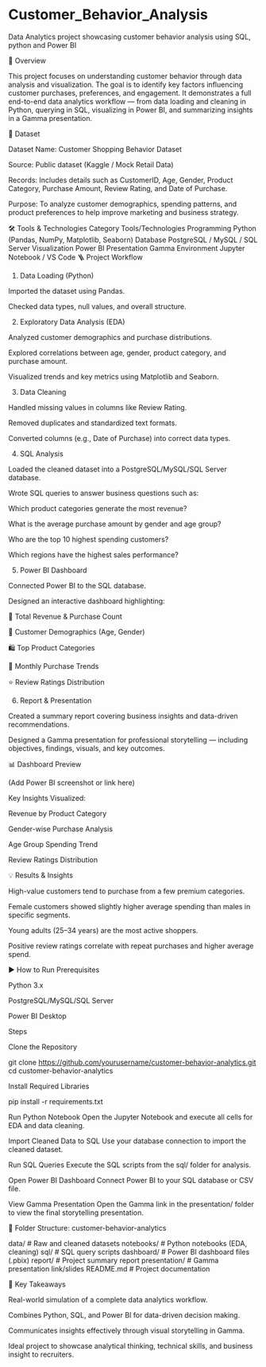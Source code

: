 # Customer_Behavior_Analysis
Data Analytics project showcasing customer behavior analysis using SQL, python and Power BI 

🧭 Overview

This project focuses on understanding customer behavior through data analysis and visualization.
The goal is to identify key factors influencing customer purchases, preferences, and engagement.
It demonstrates a full end-to-end data analytics workflow — from data loading and cleaning in Python, querying in SQL, visualizing in Power BI, and summarizing insights in a Gamma presentation.

📂 Dataset

Dataset Name: Customer Shopping Behavior Dataset

Source: Public dataset (Kaggle / Mock Retail Data)

Records: Includes details such as CustomerID, Age, Gender, Product Category, Purchase Amount, Review Rating, and Date of Purchase.

Purpose: To analyze customer demographics, spending patterns, and product preferences to help improve marketing and business strategy.

🛠️ Tools & Technologies
Category	Tools/Technologies
Programming	Python (Pandas, NumPy, Matplotlib, Seaborn)
Database	PostgreSQL / MySQL / SQL Server
Visualization	Power BI
Presentation	Gamma
Environment	Jupyter Notebook / VS Code
🪜 Project Workflow
1. Data Loading (Python)

Imported the dataset using Pandas.

Checked data types, null values, and overall structure.

2. Exploratory Data Analysis (EDA)

Analyzed customer demographics and purchase distributions.

Explored correlations between age, gender, product category, and purchase amount.

Visualized trends and key metrics using Matplotlib and Seaborn.

3. Data Cleaning

Handled missing values in columns like Review Rating.

Removed duplicates and standardized text formats.

Converted columns (e.g., Date of Purchase) into correct data types.

4. SQL Analysis

Loaded the cleaned dataset into a PostgreSQL/MySQL/SQL Server database.

Wrote SQL queries to answer business questions such as:

Which product categories generate the most revenue?

What is the average purchase amount by gender and age group?

Who are the top 10 highest spending customers?

Which regions have the highest sales performance?

5. Power BI Dashboard

Connected Power BI to the SQL database.

Designed an interactive dashboard highlighting:

🧾 Total Revenue & Purchase Count

👥 Customer Demographics (Age, Gender)

🛍️ Top Product Categories

📅 Monthly Purchase Trends

⭐ Review Ratings Distribution

6. Report & Presentation

Created a summary report covering business insights and data-driven recommendations.

Designed a Gamma presentation for professional storytelling — including objectives, findings, visuals, and key outcomes.

📊 Dashboard Preview

(Add Power BI screenshot or link here)

Key Insights Visualized:

Revenue by Product Category

Gender-wise Purchase Analysis

Age Group Spending Trend

Review Ratings Distribution

💡 Results & Insights

High-value customers tend to purchase from a few premium categories.

Female customers showed slightly higher average spending than males in specific segments.

Young adults (25–34 years) are the most active shoppers.

Positive review ratings correlate with repeat purchases and higher average spend.

▶️ How to Run
Prerequisites

Python 3.x

PostgreSQL/MySQL/SQL Server

Power BI Desktop

Steps

Clone the Repository

git clone https://github.com/yourusername/customer-behavior-analytics.git
cd customer-behavior-analytics


Install Required Libraries

pip install -r requirements.txt


Run Python Notebook
Open the Jupyter Notebook and execute all cells for EDA and data cleaning.

Import Cleaned Data to SQL
Use your database connection to import the cleaned dataset.

Run SQL Queries
Execute the SQL scripts from the sql/ folder for analysis.

Open Power BI Dashboard
Connect Power BI to your SQL database or CSV file.

View Gamma Presentation
Open the Gamma link in the presentation/ folder to view the final storytelling presentation.

📁 Folder Structure:
 customer-behavior-analytics

data/                  # Raw and cleaned datasets
notebooks/             # Python notebooks (EDA, cleaning)
sql/                   # SQL query scripts
dashboard/             # Power BI dashboard files (.pbix)
report/                # Project summary report
presentation/          # Gamma presentation link/slides
README.md              # Project documentation

🚀 Key Takeaways

Real-world simulation of a complete data analytics workflow.

Combines Python, SQL, and Power BI for data-driven decision making.

Communicates insights effectively through visual storytelling in Gamma.

Ideal project to showcase analytical thinking, technical skills, and business insight to recruiters.
